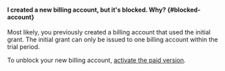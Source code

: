 #### I created a new billing account, but it's blocked. Why? {#blocked-account}

Most likely, you previously created a billing account that used the initial grant. The initial grant can only be issued to one billing account within the trial period.

To unblock your new billing account, [activate the paid version](../operations/activate-commercial.md).

